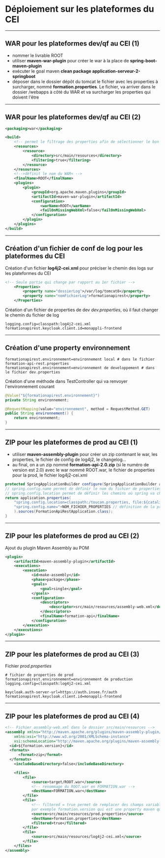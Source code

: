 # Déploiement sur les plateformes du CEI

----

## WAR pour les plateformes dev/qf au CEI (1)

- nommer le livrable ROOT
- utiliser **maven-war-plugin** pour créer le war à la place de **spring-boot-maven-plugin**
- exécuter le goal maven **clean package application-serveur-2-springboot**
- déposer dans le dossier dépôt du tomcat le fichier avec les properties à surcharger, nommé **formation.properties**. Le fichier, va arriver dans le dossier /webapps à côté du WAR et va surcharger les properties qui doivent l'être

----

## WAR pour les plateformes dev/qf au CEI (2)

```xml
<packaging>war</packaging>

<build>
	<!-- permet le filtrage des properties afin de sélectionner le bon fichier suivant le profil -->
	<resources>
		<resource>
			<directory>src/main/resources</directory>
			<filtering>true</filtering>
		</resource>
	</resources>
	<!-->définit le nom du WAR< -->
	<finalName>ROOT</finalName>
	<plugins>
		<plugin>
			<groupId>org.apache.maven.plugins</groupId>
			<artifactId>maven-war-plugin</artifactId>
			<configuration>
				<warName>ROOT</warName>
				<failOnMissingWebXml>false</failOnMissingWebXml>
			</configuration>
		</plugin>
	</plugins>
</build>
```

----

## Création d'un fichier de conf de log pour les plateformes du CEI

Création d'un fichier **log4j2-cei.xml** pour préciser le chemin des logs sur les plateformes du CEI

```xml
<!-- Seule partie qui change par rapport au 1er fichier -->
	<Properties>
		<property name="dossierLog">/var/log/tomcat8</property>
		<property name="nomFichierLog">formationapirest</property>
	</Properties>
```

Création d'un fichier de properties de dev *dev.properties*, où il faut changer le chemin du fichier de log
```properties
logging.config=classpath:log4j2-cei.xml
formationapirest.keycloak.client.id=monappli-frontend
```

----

## Création d'une property environnement

```properties
formationapirest.environnement=environnement local # dans le fichier formation-api-rest.properties
formationapirest.environnement=environnement de developpement # dans le fichier dev.properties
```

Création d'une méthode dans TestController qui va renvoyer l'environnement courant
```java
@Value("${formationapirest.environnement}")
private String environnement;

@RequestMapping(value="environnement", method = RequestMethod.GET)
public String environnement() {
	return environnement;
}
```

----

## ZIP pour les plateformes de prod au CEI (1)

- utiliser **maven-assembly-plugin** pour créer un zip contenant le war, les properties, le fichier de config de log4j2, le changelog...
- au final, on a un zip nommé **formation-api-2.0.zip** (si le numéro de version est 2.0) avec le war nommé ROOT.war, le fichier de properties pour la prod, le fichier log4j2-cei.xml

```java
protected SpringApplicationBuilder configure(SpringApplicationBuilder application) {
// spring.config.name permet de définir le nom du fichier de properties lu automatiquement par springboot sous src/main/resources
// spring.config.location permet de définir les chemins où spring va chercher des fichiers de properties à charger (ceux définis à la fin sont prioritaires)
return application.properties(
	"spring.config.location=classpath:/toucan.properties, file:${catalina.base}/webapps/formation.properties",
	"spring.config.name="+NOM_FICHIER_PROPERTIES // définition de la property pour le fonctionnement sur les plateformes du CEI
	).sources(FormationApiRestApplication.class);
}

```

----

## ZIP pour les plateformes de prod au CEI (2)

Ajout du plugin Maven Assembly au POM

```xml
<plugin>
	<artifactId>maven-assembly-plugin</artifactId>
	<executions>
		<execution>
			<id>make-assembly</id>
			<phase>package</phase>
			<goals>
				<goal>single</goal>
			</goals>
			<configuration>
				<descriptors>
					<descriptor>src/main/resources/assembly-web.xml</descriptor>
				</descriptors>
				<finalName>formation-api</finalName>
			</configuration>
		</execution>
	</executions>
</plugin>
```

----

## ZIP pour les plateformes de prod au CEI (3)

Fichier *prod.properties*
```properties
# fichier de properties de prod
formationapirest.environnement=environnement de production
logging.config=classpath:log4j2-cei.xml

keycloak.auth-server-url=https://auth.insee.fr/auth
formationapirest.keycloak.client.id=monappli-frontend
```

----

## ZIP pour les plateformes de prod au CEI (4)

```xml
<!-- Fichier assembly-web.xml dans le dossier src/main/resources -->
<assembly xmlns="http://maven.apache.org/plugins/maven-assembly-plugin/assembly/1.1.3"
    xmlns:xsi="http://www.w3.org/2001/XMLSchema-instance"
    xsi:schemaLocation="http://maven.apache.org/plugins/maven-assembly-plugin/assembly/1.1.3 http://maven.apache.org/xsd/assembly-1.1.3.xsd">
  <id>${formation.version}</id>
  <formats>
      <format>zip</format>
  </formats>
	<includeBaseDirectory>false</includeBaseDirectory>

	<files>
		<file>
			<source>target/ROOT.war</source>
			<!-- renommage du ROOT.war en FORMATION.war -->
			<destName>FORMATION.war</destName>
		</file>
		<file>
			<!-- filtered = true permet de remplacer des champs variables de l'intérieur d'un fichier par leur valeur,
			par exemple formation.version qui est une property maven que l'on souhaite récupérer dans une property -->
			<source>src/main/resources/prod.properties</source>
			<destName>formation.properties</destName>
			<filtered>true</filtered>
		</file>
		<file>
			<source>src/main/resources/log4j2-cei.xml</source>
		</file>
	</files>
</assembly>
```
